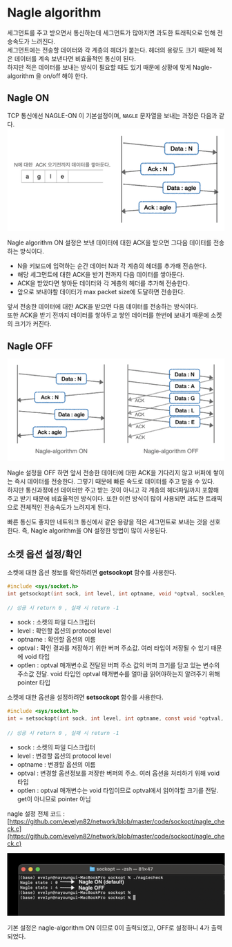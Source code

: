 # Nagle algorithm

세그먼트를 주고 받으면서 통신하는데 세그먼트가 많아지면 과도한 트래픽으로 인해 전송속도가 느려진다.<br>
세그먼트에는 전송할 데이터와 각 계층의 헤더가 붙는다. 헤더의 용량도 크기 때문에 적은 데이터를 계속 보낸다면 비효율적인 통신이 된다.<br>
하지만 적은 데이터를 보내는 방식이 필요할 때도 있기 때문에 상황에 맞게 Nagle-algorithm 을 on/off 해야 한다.<br>

## Nagle ON

TCP 통신에선 NAGLE-ON 이 기본설정이며, ```NAGLE``` 문자열을 보내는 과정은 다음과 같다.<br>
![png](/_img/nagle_algorithm.png) <br>

Nagle algorithm ON 설정은 보낸 데이터에 대한 ACK을 받으면 그다음 데이터를 전송하는 방식이다.<br>

- N을 키보드에 입력하는 순간 데이터 N과 각 계층의 헤더를 추가해 전송한다.
- 해당 세그먼트에 대한 ACK을 받기 전까지 다음 데이터를 쌓아둔다.
- ACK을 받았다면 쌓아둔 데이터와 각 계층의 헤더를 추가해 전송한다.
- 앞으로 보내야할 데이터가 max packet size에 도달하면 전송한다.

앞서 전송한 데이터에 대한 ACK을 받으면 다음 데이터를 전송하는 방식이다.<br>
또한 ACK을 받기 전까지 데이터를 쌓아두고 쌓인 데이터를 한번에 보내기 때문에 소켓의 크기가 커진다.<br>

## Nagle OFF

![png](/_img/nagle_on_off.png) <br>

Nagle 설정을 OFF 하면 앞서 전송한 데이터에 대한 ACK을 기다리지 않고 버퍼에 쌓이는 즉시 데이터를 전송한다. 그렇기 때문에 빠른 속도로 데이터를 주고 받을 수 있다.<br>
하지만 통신과정에선 데이터만 주고 받는 것이 아니고 각 계층의 헤더파일까지 포함해 주고 받기 때문에 비효율적인 방식이다. 또한 이런 방식이 많이 사용되면 과도한 트래픽으로 전체적인 전송속도가 느려지게 된다.<br>

빠른 통신도 좋지만 네트워크 통신에서 같은 용량을 적은 세그먼트로 보내는 것을 선호한다. 즉, Nagle algorithm을 ON 설정한 방법이 많이 사용된다.<br>

## 소켓 옵션 설정/확인

소켓에 대한 옵션 정보를 확인하려면 **getsockopt** 함수를 사용한다.<br>
```c
#include <sys/socket.h>
int getsockopt(int sock, int level, int optname, void *optval, socklen_t *optlen);

// 성공 시 return 0 , 실패 시 return -1
```
- sock : 소켓의 파일 디스크립터
- level : 확인할 옵션의 protocol level
- optname : 확인할 옵션의 이름
- optval : 확인 결과를 저장하기 위한 버퍼 주소값. 여러 타입이 저장될 수 있기 때문에 void 타입
- optlen : optval 매개변수로 전달된 버퍼 주소 값의 버퍼 크기를 담고 있는 변수의 주소값 전달. void 타입인 optval 매개변수를 얼마큼 읽어야하는지 알려주기 위해 pointer 타입


소켓에 대한 옵션을 설정하려면 **setsockopt** 함수를 사용한다.<br>
```c
#include <sys/socket.h>
int = setsockopt(int sock, int level, int optname, const void *optval, socklen_t optlen);

// 성공 시 return 0 , 실패 시 return -1
```
- sock : 소켓의 파일 디스크립터
- level : 변경할 옵션의 protocol level
- optname : 변경할 옵션의 이름
- optval : 변경할 옵션정보를 저장한 버퍼의 주소. 여러 옵션을 처리하기 위해 void 타입
- optlen : optval 매개변수는 void 타입이므로 optval에서 읽어야할 크기를 전달. get이 아니므로 pointer 아님


nagle 설정 전체 코드 : [https://github.com/evelyn82/network/blob/master/code/sockopt/nagle_check.c](https://github.com/evelyn82/network/blob/master/code/sockopt/nagle_check.c) <br>

![png](/_img/nagle_result.png) <br>

기본 설정은 nagle-algorithm ON 이므로 0이 출력되었고, OFF로 설정하니 4가 출력되었다.<br>